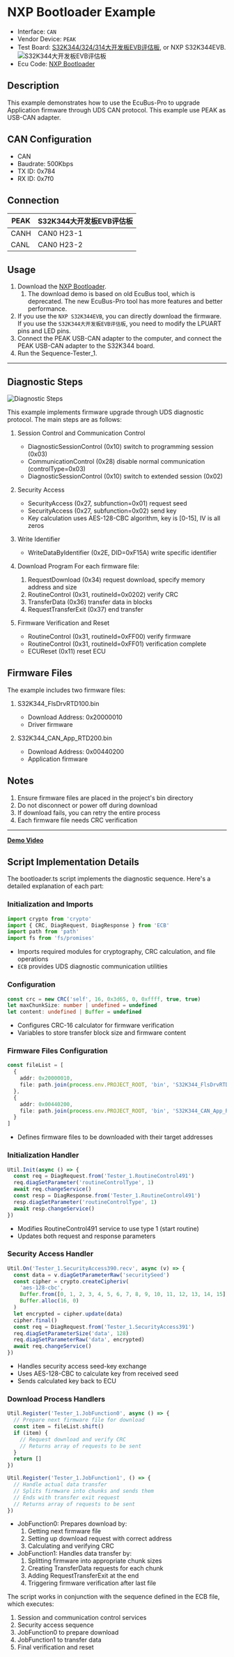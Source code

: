 # NXP Bootloader Example

- Interface: `CAN`
- Vendor Device: `PEAK`
- Test Board: [S32K344/324/314大开发板EVB评估板](https://item.taobao.com/item.htm?abbucket=19&id=740622398903&ns=1&pisk=foBIpV2TH20CwzFUG0Ew5MELoK95FawqR0tRmgHE2pppy1scPerutp56PNQ6Jvr3tQL5-pdlTU8ePLslllz43-ShxLvTury2-9WlzK0KvX3yXVKWtPrZ7-ShxUmIyo5T34GtHzkKwUQJBCKDALnpvBE6BnxXevd-pf39SFLJeUL-6VK2qYhpya39X3x223LK9ce9q3vJyap-wku64WtRAlu6g--gKeSp5xsGCHLstMTseY611BTA3FM-eOtdjWT25xNyksYegEbTQv95X3_6g6ajdasRm_d1F2EFkgQhCpvbakAf6152O1aKFFWeVIpJ10HRfdTGlTpYHVtG6M5RKwiSeHXF3QTD1uHkadB2MsQIqoj9p3QkiTzmKeIRmtf2hJgDA1IXCg-o3ENK9bi6iYt6ulZsZbX7XcDfljopZBKMv-r_fVGk9hxtlTrsOXRpjhP8flgLf&priceTId=213e363a17316432955378124eef04&skuId=5466402150063&spm=a21n57.1.item.3.3173523c0cLCx7&utparam=%7B%22aplus_abtest%22%3A%22b157c0e4b60c27af3bd36a542bb06f7a%22%7D&xxc=taobaoSearch), or NXP S32K344EVB.
  ![S32K344大开发板EVB评估板](doc/board.png)
- Ecu Code: [NXP Bootloader](https://community.nxp.com/t5/S32K-Knowledge-Base/Unified-bootloader-Demo/ta-p/1423099)

## Description

This example demonstrates how to use the EcuBus-Pro to upgrade Application firmware through UDS CAN protocol. This example use PEAK as USB-CAN adapter.

## CAN Configuration

- CAN
- Baudrate: 500Kbps
- TX ID: 0x784
- RX ID: 0x7f0

## Connection

| PEAK | S32K344大开发板EVB评估板 |
| ---- | ------------------------ |
| CANH | CAN0 H23-1               |
| CANL | CAN0 H23-2               |

## Usage

1. Download the [NXP Bootloader](https://community.nxp.com/t5/S32K-Knowledge-Base/Unified-bootloader-Demo/ta-p/1423099).
   1. The download demo is based on old EcuBus tool, which is deprecated. The new EcuBus-Pro tool has more features and better performance.
2. If you use the `NXP S32K344EVB`, you can directly download the firmware. If you use the `S32K344大开发板EVB评估板`, you need to modify the LPUART pins and LED pins.
3. Connect the PEAK USB-CAN adapter to the computer, and connect the PEAK USB-CAN adapter to the S32K344 board.
4. Run the Sequence-Tester_1.

---

## Diagnostic Steps

![Diagnostic Steps](./image.png)

This example implements firmware upgrade through UDS diagnostic protocol. The main steps are as follows:

1. Session Control and Communication Control

   - DiagnosticSessionControl (0x10) switch to programming session (0x03)
   - CommunicationControl (0x28) disable normal communication (controlType=0x03)
   - DiagnosticSessionControl (0x10) switch to extended session (0x02)

2. Security Access

   - SecurityAccess (0x27, subfunction=0x01) request seed
   - SecurityAccess (0x27, subfunction=0x02) send key
   - Key calculation uses AES-128-CBC algorithm, key is [0-15], IV is all zeros

3. Write Identifier

   - WriteDataByIdentifier (0x2E, DID=0xF15A) write specific identifier

4. Download Program
   For each firmware file:

   1. RequestDownload (0x34) request download, specify memory address and size
   2. RoutineControl (0x31, routineId=0x0202) verify CRC
   3. TransferData (0x36) transfer data in blocks
   4. RequestTransferExit (0x37) end transfer

5. Firmware Verification and Reset
   - RoutineControl (0x31, routineId=0xFF00) verify firmware
   - RoutineControl (0x31, routineId=0xFF01) verification complete
   - ECUReset (0x11) reset ECU

## Firmware Files

The example includes two firmware files:

1. S32K344_FlsDrvRTD100.bin

   - Download Address: 0x20000010
   - Driver firmware

2. S32K344_CAN_App_RTD200.bin
   - Download Address: 0x00440200
   - Application firmware

## Notes

1. Ensure firmware files are placed in the project's bin directory
2. Do not disconnect or power off during download
3. If download fails, you can retry the entire process
4. Each firmware file needs CRC verification

---

**[Demo Video](https://www.bilibili.com/video/BV1KcmfYNEkQ)**

## Script Implementation Details

The bootloader.ts script implements the diagnostic sequence. Here's a detailed explanation of each part:

### Initialization and Imports

```typescript
import crypto from 'crypto'
import { CRC, DiagRequest, DiagResponse } from 'ECB'
import path from 'path'
import fs from 'fs/promises'
```

- Imports required modules for cryptography, CRC calculation, and file operations
- `ECB` provides UDS diagnostic communication utilities

### Configuration

```typescript
const crc = new CRC('self', 16, 0x3d65, 0, 0xffff, true, true)
let maxChunkSize: number | undefined = undefined
let content: undefined | Buffer = undefined
```

- Configures CRC-16 calculator for firmware verification
- Variables to store transfer block size and firmware content

### Firmware Files Configuration

```typescript
const fileList = [
  {
    addr: 0x20000010,
    file: path.join(process.env.PROJECT_ROOT, 'bin', 'S32K344_FlsDrvRTD100.bin')
  },
  {
    addr: 0x00440200,
    file: path.join(process.env.PROJECT_ROOT, 'bin', 'S32K344_CAN_App_RTD200.bin')
  }
]
```

- Defines firmware files to be downloaded with their target addresses

### Initialization Handler

```typescript
Util.Init(async () => {
  const req = DiagRequest.from('Tester_1.RoutineControl491')
  req.diagSetParameter('routineControlType', 1)
  await req.changeService()
  const resp = DiagResponse.from('Tester_1.RoutineControl491')
  resp.diagSetParameter('routineControlType', 1)
  await resp.changeService()
})
```

- Modifies RoutineControl491 service to use type 1 (start routine)
- Updates both request and response parameters

### Security Access Handler

```typescript
Util.On('Tester_1.SecurityAccess390.recv', async (v) => {
  const data = v.diagGetParameterRaw('securitySeed')
  const cipher = crypto.createCipheriv(
    'aes-128-cbc',
    Buffer.from([0, 1, 2, 3, 4, 5, 6, 7, 8, 9, 10, 11, 12, 13, 14, 15]),
    Buffer.alloc(16, 0)
  )
  let encrypted = cipher.update(data)
  cipher.final()
  const req = DiagRequest.from('Tester_1.SecurityAccess391')
  req.diagSetParameterSize('data', 128)
  req.diagSetParameterRaw('data', encrypted)
  await req.changeService()
})
```

- Handles security access seed-key exchange
- Uses AES-128-CBC to calculate key from received seed
- Sends calculated key back to ECU

### Download Process Handlers

```typescript
Util.Register('Tester_1.JobFunction0', async () => {
  // Prepare next firmware file for download
  const item = fileList.shift()
  if (item) {
    // Request download and verify CRC
    // Returns array of requests to be sent
  }
  return []
})

Util.Register('Tester_1.JobFunction1', () => {
  // Handle actual data transfer
  // Splits firmware into chunks and sends them
  // Ends with transfer exit request
  // Returns array of requests to be sent
})
```

- JobFunction0: Prepares download by:
  1. Getting next firmware file
  2. Setting up download request with correct address
  3. Calculating and verifying CRC
- JobFunction1: Handles data transfer by:
  1. Splitting firmware into appropriate chunk sizes
  2. Creating TransferData requests for each chunk
  3. Adding RequestTransferExit at the end
  4. Triggering firmware verification after last file

The script works in conjunction with the sequence defined in the ECB file, which executes:

1. Session and communication control services
2. Security access sequence
3. JobFunction0 to prepare download
4. JobFunction1 to transfer data
5. Final verification and reset
